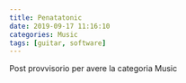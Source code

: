 ```yaml
---
title: Penatatonic
date: 2019-09-17 11:16:10
categories: Music
tags: [guitar, software]
---
```


Post provvisorio per avere la categoria Music
